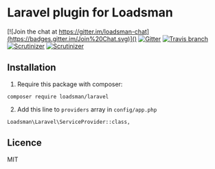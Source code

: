 # Laravel plugin for Loadsman

[![Join the chat at https://gitter.im/loadsman-chat](https://badges.gitter.im/Join%20Chat.svg)]()
[![Gitter](https://img.shields.io/gitter/room/loadsman-chat/Lobby.svg?style=flat-square)](https://gitter.im/loadsman-chat/Lobby?utm_source=share-link&utm_medium=link&utm_campaign=share-link)
[![Travis branch](https://img.shields.io/travis/rust-lang/rust/master.svg?style=flat-square)](https://travis-ci.org/loadsman/laravel-plugin)
[![Scrutinizer](https://img.shields.io/scrutinizer/g/loadsman/laravel-plugin/master.svg?style=flat-square)](https://scrutinizer-ci.com/g/loadsman/laravel-plugin/?branch=master)
[![Scrutinizer](https://img.shields.io/scrutinizer/coverage/g/loadsman/laravel-plugin/master.svg?style=flat-square)](https://scrutinizer-ci.com/g/loadsman/laravel-plugin/?branch=master)

## Installation

1) Require this package with composer:
``` 
composer require loadsman/laravel
```

2) Add this line to `providers` array in `config/app.php`
```
Loadsman\Laravel\ServiceProvider::class,
```

## Licence
MIT
